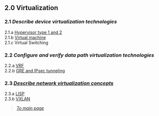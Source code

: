 ## 2.0 Virtualization  


### 2.1 *Describe device virtualization technologies*  
2.1.a [Hypervisor type 1 and 2](https://github.com/network-dluong/CCNP-ENCOR/blob/2.0-Virtualization/2.1.a%20Hypervisor%20type%201%20and%202.md)  
2.1.b [Virtual machine](https://github.com/network-dluong/CCNP-ENCOR/blob/2.0-Virtualization/2.1b%20Virtual%20machine.md)  
2.1.c Virtual Switching  


### 2.2 *Configure and verify data path virtualization technologies*  
2.2.a [VRF](https://github.com/network-dluong/CCNP-ENCOR/blob/2.0-Virtualization/2.2.a%20VRF.md)  
2.2.b [GRE and IPsec tunneling](https://github.com/network-dluong/CCNP-ENCOR/blob/2.0-Virtualization/2.2b%20GRE%20and%20IPsec%20tunneling.md)  


### 2.3 *[Describe network virtualization concepts](https://github.com/network-dluong/CCNP-ENCOR/blob/2.0-Virtualization/2.3%20Describe%20network%20virtualization%20concepts.md)*  
2.3.a [LISP](https://github.com/network-dluong/CCNP-ENCOR/blob/2.0-Virtualization/2.3.a%20LISP.md)  
2.3.b [VXLAN](https://github.com/network-dluong/CCNP-ENCOR/blob/2.0-Virtualization/2.3.b%20VXLAN.md)  


> [*To main page*](https://github.com/network-dluong/CCNP-ENCOR/tree/master)
